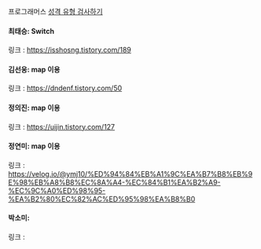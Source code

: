 프로그래머스 [성격 유형 검사하기](https://school.programmers.co.kr/learn/courses/30/lessons/118666)<br>

#### 최태승: Switch
링크 : https://isshosng.tistory.com/189

#### 김선웅: map 이용
링크 : https://dndenf.tistory.com/50

#### 정의진: map 이용
링크 : https://uijin.tistory.com/127

#### 정연미: map 이용
링크 : https://velog.io/@ymj10/%ED%94%84%EB%A1%9C%EA%B7%B8%EB%9E%98%EB%A8%B8%EC%8A%A4-%EC%84%B1%EA%B2%A9-%EC%9C%A0%ED%98%95-%EA%B2%80%EC%82%AC%ED%95%98%EA%B8%B0

#### 박소미: 
링크 : 
